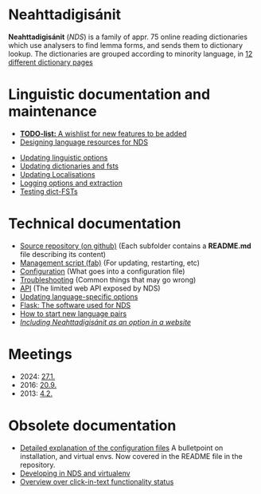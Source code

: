 # Neahttadigisánit

**Neahttadigisánit** (_NDS_) is a family of appr. 75 online reading dictionaries which use
analysers to find lemma forms, and sends them to dictionary lookup. The dictionaries are grouped
according to minority language, in [12 different dictionary pages](nds/NeahttadigisanitLanguagePairs.html)


# Linguistic documentation and maintenance

* [**TODO-list:** A wishlist for new features to be added](NewFeatures.html)
* [Designing language resources for NDS](nds/DesigningResources.html)
<!-- * [Moving language pairs](nds/NDSMovingLanguagePairs.html) -->
* [Updating linguistic options](nds/NDSLinguisticSettings.html)
* [Updating dictionaries and fsts](nds/NDSUpdatingDictionaries.html)
* [Updating Localisations](nds/NDSLocalisations.html)
* [Logging options and extraction](nds/LogExtraction.html)
* [Testing dict-FSTs ](TestingDictFST.html)


# Technical documentation

* [Source repository (on github)](https://github.com/giellatekno/neahttadigisanit) (Each subfolder contains a **README.md** file describing its content)
* [Management script (fab)](nds/fab.html) (For updating, restarting, etc)
* [Configuration](nds/NDSConfiguration.md) (What goes into a configuration file)
* [Troubleshooting](nds/NDSTroubleshooting.html) (Common things that may go wrong)
* [API](nds/API.html) (The limited web API exposed by NDS)
* [Updating language-specific options](nds/NDSLinguisticSettings.html)
* [Flask: The software used for NDS](nds/FlaskSoftware.html)
* [How to start new language pairs](nds/StartingNewLanguagePairs.html)
* [*Including Neahttadigisánit as an option in a website*](nds/AddingNDSPluginToOtherSites.html)






# Meetings

* 2024: [27.1.](nds/referat/240127.html)
* 2016: [20.9.](nds/referat/160920.html) 
* 2013: [4.2.](nds/referat/130204.html) 


# Obsolete documentation

* [Detailed explanation of the configuration files](nds/ConfigFiles.html) A bulletpoint on installation, and virtual envs. Now covered in the README file in the repository.
* [Developing in NDS and virtualenv](nds/NDSDeveloping.html)
* [Overview over click-in-text functionality status](nds/NDSProjectsInBrowsersStatistics.html)


